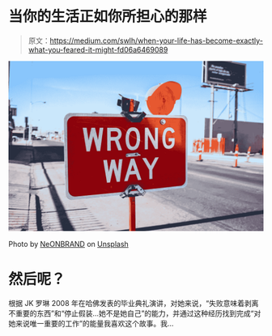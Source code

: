 # 当你的生活正如你所担心的那样

> 原文：<https://medium.com/swlh/when-your-life-has-become-exactly-what-you-feared-it-might-fd06a6469089>

![](img/ab783f0732945cec14e9097d1d1d9536.png)

Photo by [NeONBRAND](https://unsplash.com/photos/-Cmz06-0btw?utm_source=unsplash&utm_medium=referral&utm_content=creditCopyText) on [Unsplash](https://unsplash.com/search/photos/disappointment?utm_source=unsplash&utm_medium=referral&utm_content=creditCopyText)

# 然后呢？

根据 JK 罗琳 2008 年在哈佛发表的毕业典礼演讲，对她来说，“失败意味着剥离不重要的东西”和“停止假装…她不是她自己”的能力，并通过这种经历找到完成“对她来说唯一重要的工作”的能量我喜欢这个故事。我…